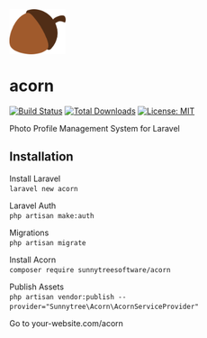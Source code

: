 <img align="center" src="./publishable/assets/images/acorn-icon.svg" width="100">   
  
# acorn  
[![Build Status](https://travis-ci.com/sunnytreesoftware/acorn.svg?branch=master)](https://travis-ci.com/sunnytreesoftware/acorn)  [![Total Downloads](https://poser.pugx.org/sunnytreesoftware/acorn/d/total.svg)](https://packagist.org/packages/sunnytreesoftware/acorn) [![License: MIT](https://img.shields.io/badge/License-MIT-yellow.svg)](https://opensource.org/licenses/MIT) 

Photo Profile Management System for Laravel  


## Installation  
Install Laravel  
`
laravel new acorn
`  

Laravel Auth  
`
php artisan make:auth  
`

Migrations  
`
php artisan migrate  
`  

Install Acorn  
`
composer require sunnytreesoftware/acorn
`  

Publish Assets  
`
php artisan vendor:publish --provider="Sunnytree\Acorn\AcornServiceProvider"
`

Go to your-website.com/acorn


